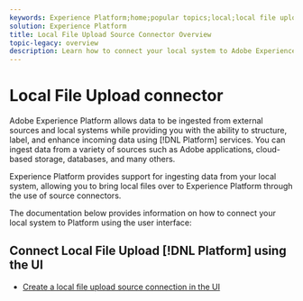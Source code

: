 ```yaml
---
keywords: Experience Platform;home;popular topics;local;local file upload;local system
solution: Experience Platform
title: Local File Upload Source Connector Overview
topic-legacy: overview
description: Learn how to connect your local system to Adobe Experience Platform using the user interface
---
```

# Local File Upload connector

Adobe Experience Platform allows data to be ingested from external sources and local systems while providing you with the ability to structure, label, and enhance incoming data using [!DNL Platform] services. You can ingest data from a variety of sources such as Adobe applications, cloud-based storage, databases, and many others.

Experience Platform provides support for ingesting data from your local system, allowing you to bring local files over to Experience Platform through the use of source connectors.

The documentation below provides information on how to connect your local system to Platform using the user interface:

## Connect Local File Upload [!DNL Platform] using the UI

- [Create a local file upload source connection in the UI](../../tutorials/ui/create/local-system/local-file-upload.md)
